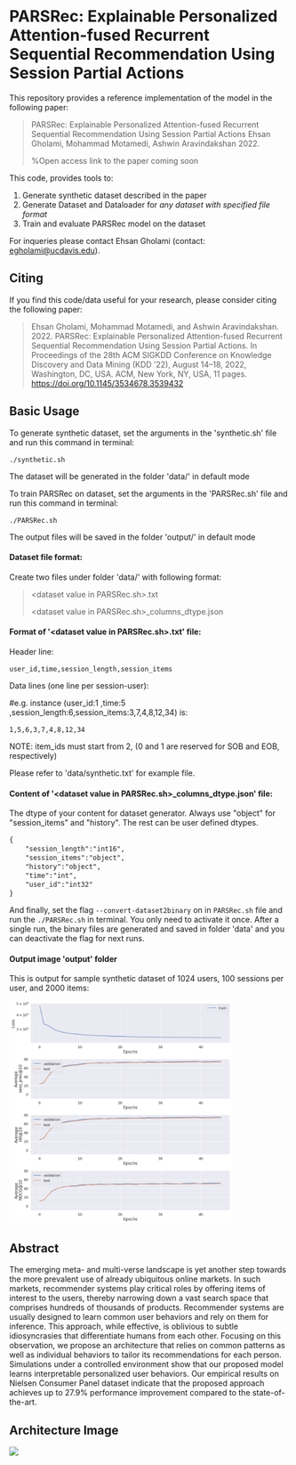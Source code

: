 # PARSRec: Explainable Personalized Attention-fused Recurrent Sequential Recommendation Using Session Partial Actions

This repository provides a reference implementation of the model in the following paper:

> PARSRec: Explainable Personalized Attention-fused Recurrent Sequential Recommendation Using Session Partial Actions
> Ehsan Gholami, Mohammad Motamedi, Ashwin Aravindakshan 
> 2022.
>  
> %Open access link to the paper coming soon

This code, provides tools to:
1. Generate synthetic dataset described in the paper
2. Generate Dataset and Dataloader for *any dataset with specified file format*
3. Train and evaluate PARSRec model on the dataset

For inqueries please contact Ehsan Gholami (contact: egholami@ucdavis.edu).

## Citing

If you find this code/data useful for your research, please consider citing the following paper:
> Ehsan Gholami, Mohammad Motamedi, and Ashwin Aravindakshan. 2022. PARSRec: Explainable Personalized Attention-fused Recurrent Sequential Recommendation Using Session Partial Actions. In Proceedings of the 28th ACM SIGKDD Conference on Knowledge Discovery and Data Mining (KDD ’22),  August 14–18, 2022, Washington, DC, USA. ACM, New York, NY, USA, 11 pages. https://doi.org/10.1145/3534678.3539432

## Basic Usage
To generate synthetic dataset, set the arguments in the 'synthetic.sh' file and run this command in terminal:

    ./synthetic.sh

The dataset will be generated in the folder 'data/' in default mode

To train PARSRec on dataset, set the arguments in the 'PARSRec.sh' file and run this command in terminal:

    ./PARSRec.sh

The output files will be saved in the folder 'output/' in default mode

#### Dataset file format:

Create two files under folder 'data/' with following format:

> \<dataset value in PARSRec.sh\>.txt
> 
> \<dataset value in PARSRec.sh\>_columns_dtype.json

#### Format of '\<dataset value in PARSRec.sh\>.txt' file:

Header line:
    
    user_id,time,session_length,session_items
    
Data lines (one line per session-user):

#e.g. instance (user_id:1 ,time:5 ,session_length:6,session_items:3,7,4,8,12,34) is:

    1,5,6,3,7,4,8,12,34
    
NOTE: item_ids must start from 2, (0 and 1 are reserved for SOB and EOB, respectively)

Please refer to 'data/synthetic.txt' for example file.

#### Content of '\<dataset value in PARSRec.sh\>_columns_dtype.json' file:

The dtype of your content for dataset generator. Always use "object" for "session_items" and "history". The rest can be user defined dtypes.

    {
        "session_length":"int16",
        "session_items":"object", 
        "history":"object", 
        "time":"int", 
        "user_id":"int32"
    }

And finally, set the flag ```--convert-dataset2binary``` on in ```PARSRec.sh``` file and run the ```./PARSRec.sh``` in terminal. You only need to activate it once. After a single run, the binary files are generated and saved in folder 'data' and you can deactivate the flag for next runs.

#### Output image 'output' folder

This is output for sample synthetic dataset of 1024 users, 100 sessions per user, and 2000 items:

<img src="output/perf_loss.png" width="400">

## Abstract

The emerging meta- and multi-verse landscape is yet another step towards the more prevalent use of already ubiquitous online markets. In such markets, recommender systems play critical roles by offering items of interest to the users, thereby narrowing down a vast search space that comprises hundreds of thousands of products. Recommender systems are usually designed to learn common user behaviors and rely on them for inference. This approach, while effective, is oblivious to subtle idiosyncrasies that differentiate humans from each other. Focusing on this observation, we propose an architecture that relies on common patterns as well as individual behaviors to tailor its recommendations for each person. Simulations under a controlled environment show that our proposed model learns interpretable personalized user behaviors. Our empirical results on Nielsen Consumer Panel dataset indicate that the proposed approach achieves up to 27.9% performance improvement compared to the state-of-the-art.

## Architecture Image


<img src="https://user-images.githubusercontent.com/17379116/172081336-f1d4372d-edee-4fe8-800c-956850e10c8d.jpg" width="400">



